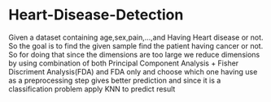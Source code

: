 # Heart-Disease-Detection

Given a dataset containing age,sex,pain,...,and Having Heart disease or not. So the goal is to find the given sample find the patient having cancer or not. So for doing that since the dimensions are too large we reduce dimensions by using combination of both Principal Component Analysis + Fisher Discriment Analysis(FDA) and FDA only and choose which one having use as a preprocessing step gives better prediction and since it is a classification problem apply KNN to predict result

